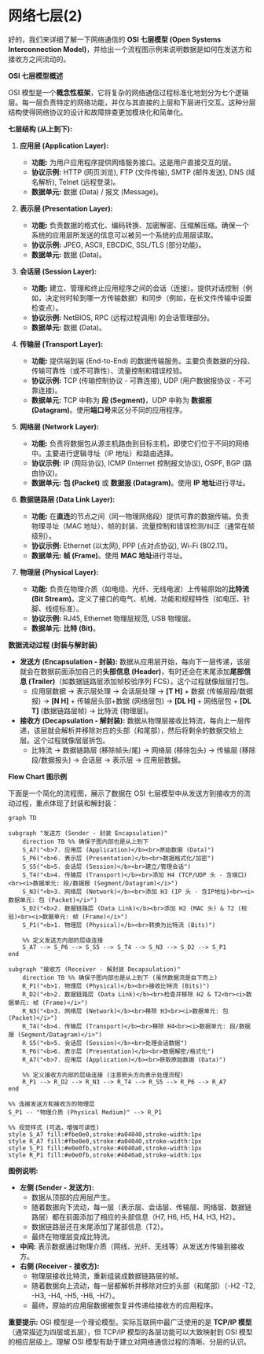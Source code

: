 # 网络七层(2)

好的，我们来详细了解一下网络通信的 **OSI 七层模型 (Open Systems Interconnection Model)**，并给出一个流程图示例来说明数据是如何在发送方和接收方之间流动的。

**OSI 七层模型概述**

OSI 模型是一个**概念性框架**，它将复杂的网络通信过程标准化地划分为七个逻辑层。每一层负责特定的网络功能，并仅与其直接的上层和下层进行交互。这种分层结构使得网络协议的设计和故障排查更加模块化和简单化。

**七层结构 (从上到下):**

1.  **应用层 (Application Layer):**
    *   **功能:** 为用户应用程序提供网络服务接口。这是用户直接交互的层。
    *   **协议示例:** HTTP (网页浏览), FTP (文件传输), SMTP (邮件发送), DNS (域名解析), Telnet (远程登录)。
    *   **数据单元:** 数据 (Data) / 报文 (Message)。

2.  **表示层 (Presentation Layer):**
    *   **功能:** 负责数据的格式化、编码转换、加密解密、压缩解压缩。确保一个系统的应用层所发送的信息可以被另一个系统的应用层读取。
    *   **协议示例:** JPEG, ASCII, EBCDIC, SSL/TLS (部分功能)。
    *   **数据单元:** 数据 (Data)。

3.  **会话层 (Session Layer):**
    *   **功能:** 建立、管理和终止应用程序之间的会话（连接）。提供对话控制（例如，决定何时轮到哪一方传输数据）和同步（例如，在长文件传输中设置检查点）。
    *   **协议示例:** NetBIOS, RPC (远程过程调用) 的会话管理部分。
    *   **数据单元:** 数据 (Data)。

4.  **传输层 (Transport Layer):**
    *   **功能:** 提供端到端 (End-to-End) 的数据传输服务。主要负责数据的分段、传输可靠性（或不可靠性）、流量控制和错误校验。
    *   **协议示例:** TCP (传输控制协议 - 可靠连接), UDP (用户数据报协议 - 不可靠连接)。
    *   **数据单元:** TCP 中称为 **段 (Segment)**，UDP 中称为 **数据报 (Datagram)**。使用**端口号**来区分不同的应用程序。

5.  **网络层 (Network Layer):**
    *   **功能:** 负责将数据包从源主机路由到目标主机，即使它们位于不同的网络中。主要进行逻辑寻址（IP 地址）和路由选择。
    *   **协议示例:** IP (网际协议), ICMP (Internet 控制报文协议), OSPF, BGP (路由协议)。
    *   **数据单元:** **包 (Packet)** 或 **数据报 (Datagram)**。使用 **IP 地址**进行寻址。

6.  **数据链路层 (Data Link Layer):**
    *   **功能:** 在**直连**的节点之间（同一物理网络段）提供可靠的数据传输。负责物理寻址（MAC 地址）、帧的封装、流量控制和错误检测/纠正（通常在帧级别）。
    *   **协议示例:** Ethernet (以太网), PPP (点对点协议), Wi-Fi (802.11)。
    *   **数据单元:** **帧 (Frame)**。使用 **MAC 地址**进行寻址。

7.  **物理层 (Physical Layer):**
    *   **功能:** 负责在物理介质（如电缆、光纤、无线电波）上传输原始的**比特流 (Bit Stream)**。定义了接口的电气、机械、功能和规程特性（如电压、针脚、线缆标准）。
    *   **协议示例:** RJ45, Ethernet 物理层规范, USB 物理层。
    *   **数据单元:** **比特 (Bit)**。

**数据流动过程 (封装与解封装)**

*   **发送方 (Encapsulation - 封装):** 数据从应用层开始，每向下一层传递，该层就会在数据前面添加自己的**头部信息 (Header)**，有时还会在末尾添加**尾部信息 (Trailer)**（如数据链路层添加帧校验序列 FCS）。这个过程就像层层打包。
    *   应用层数据 -> 表示层处理 -> 会话层处理 -> **[T H]** + 数据 (传输层段/数据报) -> **[N H]** + 传输层头部+数据 (网络层包) -> **[DL H]** + 网络层包 + **[DL T]** (数据链路层帧) -> 比特流 (物理层)。
*   **接收方 (Decapsulation - 解封装):** 数据从物理层接收比特流，每向上一层传递，该层就会解析并移除对应的头部（和尾部），然后将剩余的数据交给上层。这个过程就像层层拆包。
    *   比特流 -> 数据链路层 (移除帧头/尾) -> 网络层 (移除包头) -> 传输层 (移除段/数据报头) -> 会话层 -> 表示层 -> 应用层数据。

**Flow Chart 图示例**

下面是一个简化的流程图，展示了数据在 OSI 七层模型中从发送方到接收方的流动过程，重点体现了封装和解封装：



```Mermaid
graph TD

subgraph "发送方 (Sender - 封装 Encapsulation)"
    direction TB %% 确保子图内部也是从上到下
    S_A7("<b>7. 应用层 (Application)</b><br>原始数据 (Data)")
    S_P6("<b>6. 表示层 (Presentation)</b><br>数据格式化/加密")
    S_S5("<b>5. 会话层 (Session)</b><br>建立/管理会话")
    S_T4("<b>4. 传输层 (Transport)</b><br>添加 H4 (TCP/UDP 头 - 含端口)<br><i>数据单元: 段/数据报 (Segment/Datagram)</i>")
    S_N3("<b>3. 网络层 (Network)</b><br>添加 H3 (IP 头 - 含IP地址)<br><i>数据单元: 包 (Packet)</i>")
    S_D2("<b>2. 数据链路层 (Data Link)</b><br>添加 H2 (MAC 头) & T2 (校验)<br><i>数据单元: 帧 (Frame)</i>")
    S_P1("<b>1. 物理层 (Physical)</b><br>转换为比特流 (Bits)")

    %% 定义发送方内部的层级连接
    S_A7 --> S_P6 --> S_S5 --> S_T4 --> S_N3 --> S_D2 --> S_P1
end

subgraph "接收方 (Receiver - 解封装 Decapsulation)"
    direction TB %% 确保子图内部也是从上到下 (虽然数据流是自下而上)
    R_P1("<b>1. 物理层 (Physical)</b><br>接收比特流 (Bits)")
    R_D2("<b>2. 数据链路层 (Data Link)</b><br>检查并移除 H2 & T2<br><i>数据单元: 帧 (Frame)</i>")
    R_N3("<b>3. 网络层 (Network)</b><br>移除 H3<br><i>数据单元: 包 (Packet)</i>")
    R_T4("<b>4. 传输层 (Transport)</b><br>移除 H4<br><i>数据单元: 段/数据报 (Segment/Datagram)</i>")
    R_S5("<b>5. 会话层 (Session)</b><br>处理会话数据")
    R_P6("<b>6. 表示层 (Presentation)</b><br>数据解密/格式化")
    R_A7("<b>7. 应用层 (Application)</b><br>获取原始数据 (Data)")

    %% 定义接收方内部的层级连接 (注意箭头方向表示处理流程)
    R_P1 --> R_D2 --> R_N3 --> R_T4 --> R_S5 --> R_P6 --> R_A7
end

%% 连接发送方和接收方的物理层
S_P1 -- "物理介质 (Physical Medium)" --> R_P1

%% 视觉样式 (可选，增强可读性)
style S_A7 fill:#fbe0e0,stroke:#a04040,stroke-width:1px
style R_A7 fill:#fbe0e0,stroke:#a04040,stroke-width:1px
style S_P1 fill:#e0e0fb,stroke:#4040a0,stroke-width:1px
style R_P1 fill:#e0e0fb,stroke:#4040a0,stroke-width:1px
```

**图例说明:**

*   **左侧 (Sender - 发送方):**
    *   数据从顶部的应用层产生。
    *   随着数据向下流动，每一层（表示层、会话层、传输层、网络层、数据链路层）都在前面添加了相应的头部信息（H7, H6, H5, H4, H3, H2）。
    *   数据链路层还在末尾添加了尾部信息（T2）。
    *   最终在物理层变成比特流。
*   **中间:** 表示数据通过物理介质（网线、光纤、无线等）从发送方传输到接收方。
*   **右侧 (Receiver - 接收方):**
    *   物理层接收比特流，重新组装成数据链路层的帧。
    *   随着数据向上流动，每一层都解析并移除对应的头部（和尾部）（-H2 -T2, -H3, -H4, -H5, -H6, -H7）。
    *   最终，原始的应用层数据被恢复并传递给接收方的应用程序。

**重要提示:** OSI 模型是一个理论模型。实际互联网中最广泛使用的是 **TCP/IP 模型**（通常描述为四层或五层），但 TCP/IP 模型的各层功能可以大致映射到 OSI 模型的相应层级上。理解 OSI 模型有助于建立对网络通信过程的清晰、分层的认识。